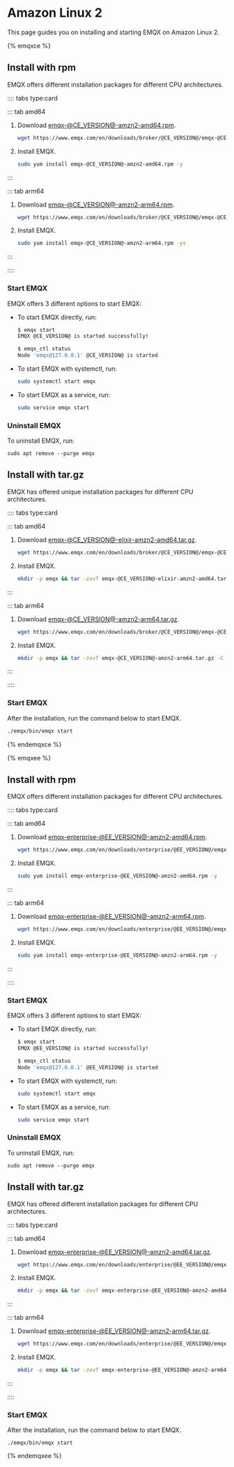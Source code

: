 # Amazon Linux 2

This page guides you on installing and starting EMQX on Amazon Linux 2.

{% emqxce %}

## Install with rpm

EMQX offers different installation packages for different CPU architectures. 

:::: tabs type:card

::: tab amd64

1. Download [emqx-@CE_VERSION@-amzn2-amd64.rpm](https://www.emqx.com/en/downloads/broker/@CE_VERSION@/emqx-@CE_VERSION@-amzn2-amd64.rpm). 

   ```bash
   wget https://www.emqx.com/en/downloads/broker/@CE_VERSION@/emqx-@CE_VERSION@-amzn2-amd64.rpm
   ```

2. Install EMQX. 

   ```bash
   sudo yum install emqx-@CE_VERSION@-amzn2-amd64.rpm -y
   ```

:::

::: tab arm64

1. Download [emqx-@CE_VERSION@-amzn2-arm64.rpm](https://www.emqx.com/en/downloads/broker/@CE_VERSION@/emqx-@CE_VERSION@-amzn2-arm64.rpm). 

   ```bash
   wget https://www.emqx.com/en/downloads/broker/@CE_VERSION@/emqx-@CE_VERSION@-amzn2-arm64.rpm
   ```

2. Install EMQX. 

   ```bash
   sudo yum install emqx-@CE_VERSION@-amzn2-arm64.rpm -ys
   ```

:::

::::

### Start EMQX

EMQX offers 3 different options to start EMQX:

- To start EMQX directly, run:

  ```bash
  $ emqx start
  EMQX @CE_VERSION@ is started successfully!
  
  $ emqx_ctl status
  Node 'emqx@127.0.0.1' @CE_VERSION@ is started
  ```

- To start EMQX with systemctl, run:

  ```bash
  sudo systemctl start emqx
  ```

- To start EMQX as a service, run:

  ```bash
  sudo service emqx start
  ```

### Uninstall EMQX

To uninstall EMQX, run:

```
sudo apt remove --purge emqx
```

## Install with tar.gz

EMQX has offered unique installation packages for different CPU architectures. 

:::: tabs type:card

::: tab amd64

1. Download [emqx-@CE_VERSION@-elixir-amzn2-amd64.tar.gz](https://www.emqx.com/en/downloads/broker/@CE_VERSION@/emqx-@CE_VERSION@-elixir-amzn2-amd64.tar.gz). 

   ```bash
   wget https://www.emqx.com/en/downloads/broker/@CE_VERSION@/emqx-@CE_VERSION@-elixir-amzn2-amd64.tar.gz
   ```

2. Install EMQX. 

   ```bash
   mkdir -p emqx && tar -zxvf emqx-@CE_VERSION@-elixir-amzn2-amd64.tar.gz -C emqx
   ```

:::

::: tab arm64

1. Download [emqx-@CE_VERSION@-amzn2-arm64.tar.gz](https://www.emqx.com/en/downloads/broker/@CE_VERSION@/emqx-@CE_VERSION@-amzn2-arm64.tar.gz). 

   ```bash
   wget https://www.emqx.com/en/downloads/broker/@CE_VERSION@/emqx-@CE_VERSION@-amzn2-arm64.tar.gz
   ```

2. Install EMQX.

   ```bash
   mkdir -p emqx && tar -zxvf emqx-@CE_VERSION@-amzn2-arm64.tar.gz -C emqx
   ```

:::

::::

### Start EMQX

After the installation, run the command below to start EMQX.

```bash
./emqx/bin/emqx start
```

{% endemqxce %}

{% emqxee %}

## Install with rpm

EMQX offers different installation packages for different CPU architectures. 

:::: tabs type:card

::: tab amd64

1. Download [emqx-enterprise-@EE_VERSION@-amzn2-amd64.rpm](https://www.emqx.com/en/downloads/enterprise/@EE_VERSION@/emqx-enterprise-@EE_VERSION@-amzn2-amd64.rpm). 

   ```bash
   wget https://www.emqx.com/en/downloads/enterprise/@EE_VERSION@/emqx-enterprise-@EE_VERSION@-amzn2-amd64.rpm
   ```

2. Install EMQX. 

   ```bash
   sudo yum install emqx-enterprise-@EE_VERSION@-amzn2-amd64.rpm -y
   ```

:::

::: tab arm64

1. Download [emqx-enterprise-@EE_VERSION@-amzn2-arm64.rpm](https://www.emqx.com/en/downloads/enterprise/@EE_VERSION@/emqx-enterprise-@EE_VERSION@-amzn2-arm64.rpm). 

   ```bash
   wget https://www.emqx.com/en/downloads/enterprise/@EE_VERSION@/emqx-enterprise-@EE_VERSION@-amzn2-arm64.rpm
   ```

2. Install EMQX.

   ```bash
   sudo yum install emqx-enterprise-@EE_VERSION@-amzn2-arm64.rpm -y
   ```

:::

::::

### Start EMQX

EMQX offers 3 different options to start EMQX:

- To start EMQX directly, run:

  ```bash
  $ emqx start
  EMQX @EE_VERSION@ is started successfully!
  
  $ emqx_ctl status
  Node 'emqx@127.0.0.1' @EE_VERSION@ is started
  ```

- To start EMQX with systemctl, run:

  ```bash
  sudo systemctl start emqx
  ```

- To start EMQX as a service, run:

  ```bash
  sudo service emqx start
  ```

### Uninstall EMQX

To uninstall EMQX, run:

```
sudo apt remove --purge emqx
```

## Install with tar.gz

EMQX has offered different installation packages for different CPU architectures. 

:::: tabs type:card

::: tab amd64

1. Download [emqx-enterprise-@EE_VERSION@-amzn2-amd64.tar.gz](https://www.emqx.com/en/downloads/enterprise/@EE_VERSION@/emqx-enterprise-@EE_VERSION@-amzn2-amd64.tar.gz). 

   ```bash
   wget https://www.emqx.com/en/downloads/enterprise/@EE_VERSION@/emqx-enterprise-@EE_VERSION@-amzn2-amd64.tar.gz
   ```

2. Install EMQX.

   ```bash
   mkdir -p emqx && tar -zxvf emqx-enterprise-@EE_VERSION@-amzn2-amd64.tar.gz -C emqx
   ```

:::

::: tab arm64

1. Download [emqx-enterprise-@EE_VERSION@-amzn2-arm64.tar.gz](https://www.emqx.com/en/downloads/enterprise/@EE_VERSION@/emqx-enterprise-@EE_VERSION@-amzn2-arm64.tar.gz). 

   ```bash
   wget https://www.emqx.com/en/downloads/enterprise/@EE_VERSION@/emqx-enterprise-@EE_VERSION@-amzn2-arm64.tar.gz
   ```

2. Install EMQX.

   ```bash
   mkdir -p emqx && tar -zxvf emqx-enterprise-@EE_VERSION@-amzn2-arm64.tar.gz -C emqx
   ```

:::

::::

### Start EMQX

After the installation, run the command below to start EMQX.

```
./emqx/bin/emqx start
```

{% endemqxee %}
